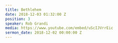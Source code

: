 ```yaml
---
title: Bethlehem
date: 2018-12-03 01:32:00 Z
position: 3
speaker: Rob Grandi
media: https://www.youtube.com/embed/uScIJVrrEic
sermon_date: 2018-12-02 00:00:00 Z
---
```


